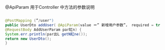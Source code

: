 


@ApiParam 用于Controller 中方法的参数说明

```java

@PostMapping (”/user")
public UserDto addUser( @ApiParam(value ＝” 新增用户参数”， required = true) 
@RequestBody AddUserParam par缸n) {
System.err.println(par出L getN缸ne());
return new UserDto();
}

```
